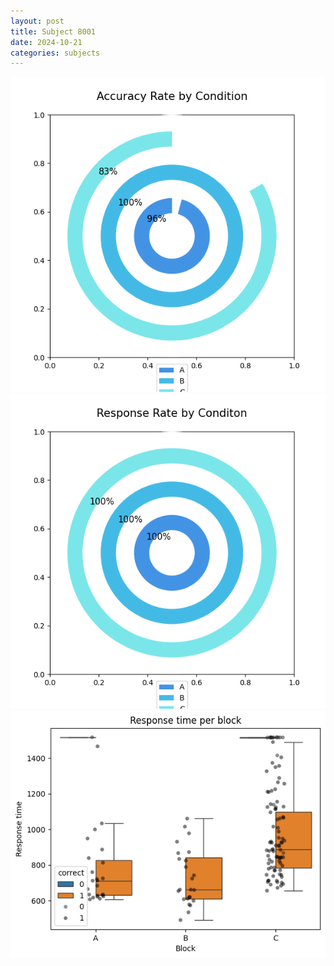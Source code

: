 ```yaml
---
layout: post
title: Subject 8001
date: 2024-10-21
categories: subjects
---
```


![](data/8001/run-3/8001_accuracy_rate.png)
![](data/8001/run-3/8001_response_rate.png)
![](data/8001/run-3/8001_rt.png)

